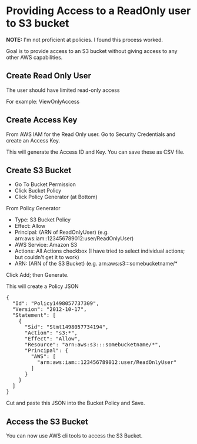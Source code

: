 # Providing Access to a ReadOnly user to S3 bucket

**NOTE:** I'm not proficient at policies. I found this process worked.

Goal is to provide access to an S3 bucket without giving access to any other AWS capabilities. 

## Create Read Only User 
The user should have limited read-only access

For example: ViewOnlyAccess 

## Create Access Key 

From AWS IAM for the Read Only user. Go to Security Credentials and create an Access Key.

This will generate the Access ID and Key.  You can save these as CSV file.

## Create S3 Bucket

- Go To Bucket Permission
- Click Bucket Policy
- Click Policy Generator (at Bottom)

From Policy Generator
- Type: S3 Bucket Policy
- Effect: Allow
- Principal: (ARN of ReadOnlyUser)  (e.g. arn:aws:iam::123456789012:user/ReadOnlyUser)
- AWS Service: Amazon S3
- Actions: All Actions checkbox (I have tried to select individual actions; but couldn't get it to work)
- ARN: (ARN of the S3 Bucket)  (e.g. arn:aws:s3:::somebucketname/*

Click Add; then Generate.  

This will create a Policy JSON

<pre>
{
  "Id": "Policy1498057737309",
  "Version": "2012-10-17",
  "Statement": [
    {
      "Sid": "Stmt1498057734194",
      "Action": "s3:*",
      "Effect": "Allow",
      "Resource": "arn:aws:s3:::somebucketname/*",
      "Principal": {
        "AWS": [
          "arn:aws:iam::123456789012:user/ReadOnlyUser"
        ]
      }
    }
  ]
}
</pre>

Cut and paste this JSON into the Bucket Policy and Save.

## Access the S3 Bucket

You can now use AWS cli tools to access the S3 Bucket.
